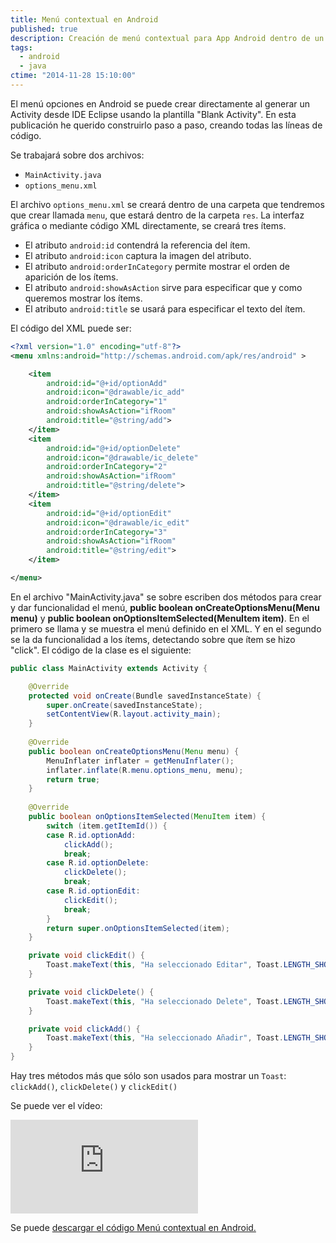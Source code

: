 ```yaml
---
title: Menú contextual en Android
published: true
description: Creación de menú contextual para App Android dentro de un Activity
tags:
  - android
  - java
ctime: "2014-11-28 15:10:00"
---
```


El menú opciones en Android se puede crear directamente al generar un Activity desde IDE Eclipse usando la plantilla "Blank Activity". En esta publicación he querido construirlo paso a paso, creando todas las líneas de código.

Se trabajará sobre dos archivos:

<ul class="list-bullets">
	<li><code>MainActivity.java</code></li>
	<li><code>options_menu.xml</code></li>
</ul>

El archivo <code>options_menu.xml</code> se creará dentro de una carpeta que tendremos que crear llamada <code>menu</code>, que estará dentro de la carpeta <code>res</code>. La interfaz gráfica o mediante código XML directamente, se creará tres ítems.

<ul class="list-bullets">
	<li>El atributo <code>android:id</code> contendrá la referencia del ítem.</li>
	<li>El atributo <code>android:icon</code> captura la imagen del atributo.</li>
	<li>El atributo <code>android:orderInCategory</code> permite mostrar el orden de aparición de los ítems.</li>
	<li>El atributo <code>android:showAsAction</code> sirve para especificar que y como queremos mostrar los ítems.</li>
	<li>El atributo <code>android:title</code> se usará para especificar el texto del ítem.</li>
</ul>

El código del XML puede ser:

```xml
<?xml version="1.0" encoding="utf-8"?>
<menu xmlns:android="http://schemas.android.com/apk/res/android" >

	<item
		android:id="@+id/optionAdd"
		android:icon="@drawable/ic_add"
		android:orderInCategory="1"
		android:showAsAction="ifRoom"
		android:title="@string/add">
	</item>
	<item
		android:id="@+id/optionDelete"
		android:icon="@drawable/ic_delete"
		android:orderInCategory="2"
		android:showAsAction="ifRoom"
		android:title="@string/delete">
	</item>
	<item
		android:id="@+id/optionEdit"
		android:icon="@drawable/ic_edit"
		android:orderInCategory="3"
		android:showAsAction="ifRoom"
		android:title="@string/edit">
	</item>

</menu>
```

En el archivo "MainActivity.java" se sobre escriben dos métodos para crear y dar funcionalidad el menú, **public boolean onCreateOptionsMenu(Menu menu)** y **public boolean onOptionsItemSelected(MenuItem item)**. En el primero se llama y se muestra el menú definido en el XML. Y en el segundo se la da funcionalidad a los ítems, detectando sobre que ítem se hizo "click". El código de la clase es el siguiente:

```java
public class MainActivity extends Activity {

	@Override
	protected void onCreate(Bundle savedInstanceState) {
		super.onCreate(savedInstanceState);
		setContentView(R.layout.activity_main);
	}
	
	@Override
	public boolean onCreateOptionsMenu(Menu menu) {
		MenuInflater inflater = getMenuInflater();
		inflater.inflate(R.menu.options_menu, menu);
		return true;
	}
	
	@Override
	public boolean onOptionsItemSelected(MenuItem item) {
		switch (item.getItemId()) {
		case R.id.optionAdd:
			clickAdd();
			break;
		case R.id.optionDelete:
			clickDelete();
			break;
		case R.id.optionEdit:
			clickEdit();
			break;
		}
		return super.onOptionsItemSelected(item);
	}

	private void clickEdit() {
		Toast.makeText(this, "Ha seleccionado Editar", Toast.LENGTH_SHORT).show();
	}

	private void clickDelete() {
		Toast.makeText(this, "Ha seleccionado Delete", Toast.LENGTH_SHORT).show();
	}

	private void clickAdd() {
		Toast.makeText(this, "Ha seleccionado Añadir", Toast.LENGTH_SHORT).show();
	}
}
```

Hay tres métodos más que sólo son usados para mostrar un <code>Toast</code>: <code>clickAdd()</code>, <code>clickDelete()</code> y <code>clickEdit()</code> 

Se puede ver el vídeo:

<div class="ratio-16-9">
    <iframe title="Menú de opciones den Android" type="text/html" src="http://www.youtube.com/embed/EKBtNNfqRqY?autoplay=0&origin=https://ivanalbizu.eu/" frameborder="0"></iframe>
</div>

Se puede [descargar el código Menú contextual en Android.](https://db.tt/wemwubDo "Menú opciones en Android")